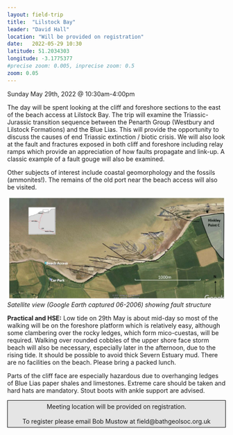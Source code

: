 ```yaml
---
layout: field-trip
title:  "Lilstock Bay"
leader: "David Hall"
location: "Will be provided on registration"
date:   2022-05-29 10:30
latitude: 51.2034303
longitude: -3.1775377
#precise zoom: 0.005, inprecise zoom: 0.5
zoom: 0.05
---
```

Sunday May 29th, 2022 @ 10:30am-4:00pm

The day will be spent looking at the cliff and foreshore sections to the east of the beach access at Lilstock Bay. The trip will examine the Triassic-Jurassic transition sequence between the Penarth Group (Westbury and Lilstock Formations) and the Blue Lias. This will provide the opportunity to discuss the causes of end Triassic extinction / biotic crisis. We will also look at the fault and fractures exposed in both cliff and foreshore including relay ramps which provide an appreciation of how faults propagate and link-up. A classic example of a fault gouge will also be examined.

Other subjects of interest include coastal geomorphology and the fossils (ammonites!). The remains of the old port near the beach access will also be visited.

<img src="/assets/lilstock-bay-fault.jpg">
<i>Satellite view (Google Earth captured 06-2006) showing fault structure</i>

<strong>Practical and HSE:</strong> Low tide on 29th May is about mid-day so most of the walking will be on the foreshore platform which is relatively easy, although some clambering over the rocky ledges, which form mico-cuestas, will be required. Walking over rounded cobbles of the upper shore face storm beach will also be necessary, especially later in the afternoon, due to the rising tide. It should be possible to avoid thick Severn Estuary mud. There are no facilities on the beach. Please bring a packed lunch.

Parts of the cliff face are especially hazardous due to overhanging ledges of Blue Lias paper shales and limestones. Extreme care should be taken and hard hats are mandatory. Stout boots with ankle support are advised.

<div style="    border: 1px solid black;
    padding: 5px;
    background-color: #e5e5e5;
    max-width: 600px;
    text-align: center;
    margin: auto;">Meeting location will be provided on registration.<br><br>To register please email Bob Mustow at field@bathgeolsoc.org.uk</div>